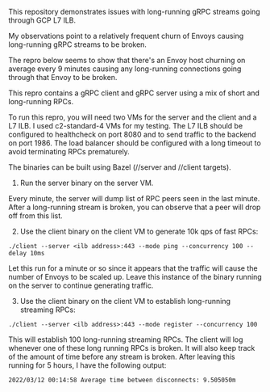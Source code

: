 This repository demonstrates issues with long-running gRPC streams going through GCP L7 ILB. 

My observations point to a relatively frequent churn of Envoys causing long-running gRPC streams to be broken.

The repro below seems to show that there's an Envoy host churning on average every 9 minutes causing any long-running connections going through that Envoy to be broken.

This repro contains a gRPC client and gRPC server using a mix of short and long-running RPCs. 

To run this repro, you will need two VMs for the server and the client and a L7 ILB. I used c2-standard-4 VMs for my testing. The L7 ILB should be configured to healthcheck on port 8080 and to send traffic to the backend on port 1986. The load balancer should be configured with a long timeout to avoid terminating RPCs prematurely. 

The binaries can be built using Bazel (//server and //client targets).

1. Run the server binary on the server VM.

Every minute, the server will dump list of RPC peers seen in the last minute. After a long-running stream is broken, you can observe that a peer will drop off from this list. 

2. Use the client binary on the client VM to generate 10k qps of fast RPCs:

`./client --server <ilb address>:443 --mode ping --concurrency 100 --delay 10ms`

Let this run for a minute or so since it appears that the traffic will cause the number of Envoys to be scaled up. Leave this instance of the binary running on the server to continue generating traffic.

3. Use the client binary on the client VM to establish long-running streaming RPCs:

`./client --server <ilb address>:443 --mode register --concurrency 100`

This will establish 100 long-running streaming RPCs. The client will log whenever one of these long running RPCs is broken.
It will also keep track of the amount of time before any stream is broken. After leaving this running for 5 hours, I have the following output:

`2022/03/12 00:14:58 Average time between disconnects: 9.505050m`


